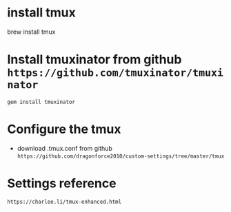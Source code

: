 # install tmux
brew install tmux

# Install tmuxinator from github `https://github.com/tmuxinator/tmuxinator`
`gem install tmuxinator`

# Configure the tmux
- download .tmux.conf from github `https://github.com/dragonforce2010/custom-settings/tree/master/tmux`

# Settings reference
`https://charlee.li/tmux-enhanced.html`


